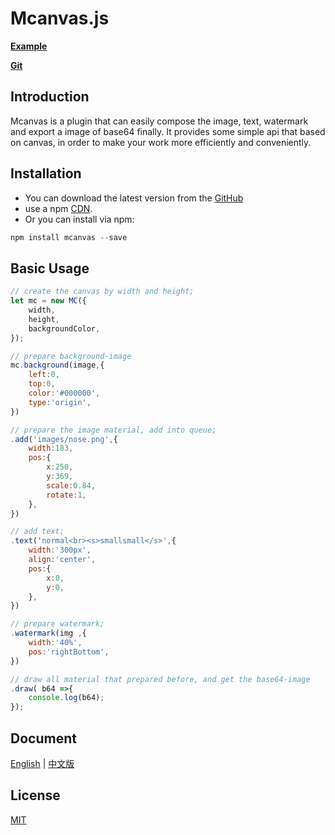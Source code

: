 # Mcanvas.js

 **[Example](http://f2er.meitu.com/gxd/mcanvas/example/index.html)**

 **[Git](https://github.com/xd-tayde/mcanvas)**

## Introduction

Mcanvas is a plugin that can easily compose the image, text, watermark and export a image of base64 finally. It provides some simple api that based on canvas, in order to make your work more efficiently and conveniently.

## Installation

- You can download the latest version from the [GitHub](https://github.com/xd-tayde/mcanvas/blob/master/dist/mcanvas.min.js)
- use a npm [CDN](https://unpkg.com/mcanvas/dist/mcanvas.min.js).
- Or you can install via npm:

```js
npm install mcanvas --save
```

## Basic Usage

```js
// create the canvas by width and height;
let mc = new MC({
	width,
	height,
	backgroundColor,
});

// prepare background-image
mc.background(image,{
    left:0,
    top:0,
    color:'#000000',
    type:'origin',
})

// prepare the image material, add into queue;
.add('images/nose.png',{
    width:183,
    pos:{
        x:250,
        y:369,
        scale:0.84,
        rotate:1,
    },
})

// add text;
.text('normal<br><s>smallsmall</s>',{
    width:'300px',
    align:'center',
    pos:{
        x:0,
        y:0,
    },
})

// prepare watermark;
.watermark(img ,{
    width:'40%',
    pos:'rightBottom',
})

// draw all material that prepared before, and get the base64-image
.draw( b64 =>{
    console.log(b64);
});
```

## Document

[English](https://github.com/xd-tayde/mcanvas/blob/master/README_EN.md) | [中文版](https://github.com/xd-tayde/mcanvas/blob/master/README_ZH.md)


## License

[MIT](https://opensource.org/licenses/MIT)
